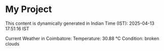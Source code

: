 # My Project

This content is dynamically generated in Indian Time (IST): 2025-04-13 17:51:16 IST


Current Weather in Coimbatore:
Temperature: 30.88 °C
Condition: broken clouds
